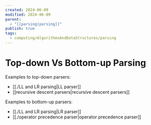 ```yaml
---
created: 2024-06-09
modified: 2024-06-09
parent:
  - "[[parsing|parsing]]"
publish: true
tags:
  - computing/AlgorithmsAndDataStructures/parsing
---
```

# Top-down Vs Bottom-up Parsing

Examples to top-down parsers:
- [[./LL and LR parsing|LL parser]]
- [[recursive descent parsers|recursive descent parsers]]

Examples to bottom-up parsers:
- [[./LL and LR parsing|LR parser]]
- [[./operator precedence parser|operator precedence parser]]